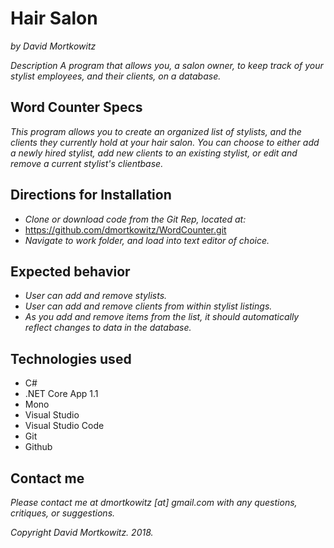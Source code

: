 # Hair Salon
_by David Mortkowitz_

*Description*
_A program that allows you, a salon owner, to keep track of your stylist employees, and their clients, on a database._

## Word Counter Specs
_This program allows you to create an organized list of stylists, and the clients they currently hold at your hair salon. You can choose to either add a newly hired stylist, add new clients to an existing stylist, or edit and remove a current stylist's clientbase._

## Directions for Installation


* _Clone or download code from the Git Rep, located at:_
* https://github.com/dmortkowitz/WordCounter.git
* _Navigate to work folder, and load into text editor of choice._


## Expected behavior

* _User can add and remove stylists._
* _User can add and remove clients from within stylist listings._
* _As you add and remove items from the list, it should automatically reflect changes to data in the database._

## Technologies used
* C# 
* .NET Core App 1.1
* Mono
* Visual Studio
* Visual Studio Code
* Git
* Github

## Contact me

_Please contact me at dmortkowitz [at] gmail.com with any questions, critiques, or suggestions._

*Copyright* _David Mortkowitz. 2018._